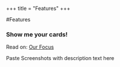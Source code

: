 +++
title = "Features"
+++

#Features

### Show me your cards!


Read on:
[Our Focus](userCenteredDesign)


Paste Screenshots with description text here
